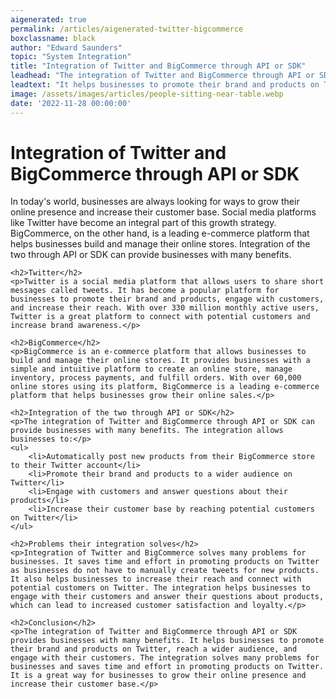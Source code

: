 ```yaml
---
aigenerated: true
permalink: /articles/aigenerated-twitter-bigcommerce
boxclassname: black
author: "Edward Saunders"
topic: "System Integration"
title: "Integration of Twitter and BigCommerce through API or SDK"
leadhead: "The integration of Twitter and BigCommerce through API or SDK provides businesses with many benefits"
leadtext: "It helps businesses to promote their brand and products on Twitter, reach a wider audience, and engage with their customers. The integration solves many problems for businesses and saves time and effort in promoting products on Twitter. It is a great way for businesses to grow their online presence and increase their customer base."
image: /assets/images/articles/people-sitting-near-table.webp
date: '2022-11-28 00:00:00'
---
```

<div class="arttext">    <h1>Integration of Twitter and BigCommerce through API or SDK</h1>
    <p>In today's world, businesses are always looking for ways to grow their online presence and increase their customer base. Social media platforms like Twitter have become an integral part of this growth strategy. BigCommerce, on the other hand, is a leading e-commerce platform that helps businesses build and manage their online stores. Integration of the two through API or SDK can provide businesses with many benefits.</p>

    <h2>Twitter</h2>
    <p>Twitter is a social media platform that allows users to share short messages called tweets. It has become a popular platform for businesses to promote their brand and products, engage with customers, and increase their reach. With over 330 million monthly active users, Twitter is a great platform to connect with potential customers and increase brand awareness.</p>

    <h2>BigCommerce</h2>
    <p>BigCommerce is an e-commerce platform that allows businesses to build and manage their online stores. It provides businesses with a simple and intuitive platform to create an online store, manage inventory, process payments, and fulfill orders. With over 60,000 online stores using its platform, BigCommerce is a leading e-commerce platform that helps businesses grow their online sales.</p>

    <h2>Integration of the two through API or SDK</h2>
    <p>The integration of Twitter and BigCommerce through API or SDK can provide businesses with many benefits. The integration allows businesses to:</p>
    <ul>
        <li>Automatically post new products from their BigCommerce store to their Twitter account</li>
        <li>Promote their brand and products to a wider audience on Twitter</li>
        <li>Engage with customers and answer questions about their products</li>
        <li>Increase their customer base by reaching potential customers on Twitter</li>
    </ul>

    <h2>Problems their integration solves</h2>
    <p>Integration of Twitter and BigCommerce solves many problems for businesses. It saves time and effort in promoting products on Twitter as businesses do not have to manually create tweets for new products. It also helps businesses to increase their reach and connect with potential customers on Twitter. The integration helps businesses to engage with their customers and answer their questions about products, which can lead to increased customer satisfaction and loyalty.</p>

    <h2>Conclusion</h2>
    <p>The integration of Twitter and BigCommerce through API or SDK provides businesses with many benefits. It helps businesses to promote their brand and products on Twitter, reach a wider audience, and engage with their customers. The integration solves many problems for businesses and saves time and effort in promoting products on Twitter. It is a great way for businesses to grow their online presence and increase their customer base.</p>
</div>